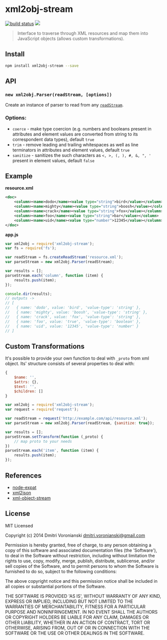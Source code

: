# xml2obj-stream

[![build status](http://img.shields.io/travis/voronianski/xml2obj-stream.svg?style=flat)](https://travis-ci.org/voronianski/xml2obj-stream)
![](http://img.shields.io/badge/status-in%20progress-green.svg?style=flat)

> Interface to traverse through XML resources and map them into JavaScript objects (allows custom transformations).

## Install

```bash
npm install xml2obj-stream --save
```

## API

### `new xml2obj.Parser(readStream, [options])`

Create an instance of parser to read from any [`readStream`](http://nodejs.org/api/stream.html#stream_class_stream_readable).

### Options:

- `coerce` - make type coercion (e.g. numbers and booleans present in attributes and element values are converted from string to its correspondent data types), default `true`
- `trim` - remove leading and trailing whitespaces as well as line terminators in attributes and element values, default `true`
- `sanitize` - sanitizes the such characters as `<, >, (, ), #, &, ", '` present in element values, default `false`

## Example

**resource.xml**

```xml
<doc>
    <column><name>dodo</name><value type="string">bird</value></column>
    <column><name>mighty</name><value type="string">boosh</value></column>
    <column><name>crack</name><value type="string">fox</value></column>
    <column><name>foo</name><value type="string">bar</value></column>
    <column><name>uid</name><value type="number">12345</value></column>
</doc>
```

**app.js**

```javascript
var xml2obj = require('xml2obj-stream');
var fs = require('fs');

var readStream = fs.createReadStream('resource.xml');
var parseStream = new xml2obj.Parser(readStream);

var results = [];
parseStream.each('column', function (item) {
    results.push(item);
});

console.dir(results);
// outputs ->
// [ 
//   { name: 'dodo', value: 'bird', 'value-type': 'string' },
//   { name: 'mighty', value: 'boosh', 'value-type': 'string' },
//   { name: 'crack', value: 'fox', 'value-type': 'string' },
//   { name: 'foo', value: 'true', 'value-type': 'boolean' },
//   { name: 'uid', value: '12345', 'value-type': 'number' } 
// ]
```

## Custom Transformations

It's possible to provide your own function to deal with `_proto` from xml object. Its' structure consists of several properties to deal with:

```javascript
{
    $name: '',
    $attrs: {},
    $text: '',
    $children: []
}
```

```javascript
var xml2obj = require('xml2obj-stream');
var request = require('request');

var readStream = request('http://example.com/api/resource.xml');
var parseStream = new xml2obj.Parser(readStream, {sanitize: true});

var results = [];
parseStream.setTransform(function (_proto) {
    // map proto to your needs
})
parseStream.each('item', function (item) {
    results.push(item);
});
```

## References

- [node-expat](http://node-xmpp.github.io/doc/nodeexpat.html)
- [xml2json](https://github.com/buglabs/node-xml2json)
- [xml-object-stream](https://github.com/idottv/xml-object-stream)

## License

MIT Licensed

Copyright (c) 2014 Dmitri Voronianski [dmitri.voronianski@gmail.com](mailto:dmitri.voronianski@gmail.com)

Permission is hereby granted, free of charge, to any person obtaining a copy of this software and associated documentation files (the 'Software'), to deal in the Software without restriction, including without limitation the rights to use, copy, modify, merge, publish, distribute, sublicense, and/or sell copies of the Software, and to permit persons to whom the Software is furnished to do so, subject to the following conditions:

The above copyright notice and this permission notice shall be included in all copies or substantial portions of the Software.

THE SOFTWARE IS PROVIDED 'AS IS', WITHOUT WARRANTY OF ANY KIND, EXPRESS OR IMPLIED, INCLUDING BUT NOT LIMITED TO THE WARRANTIES OF MERCHANTABILITY, FITNESS FOR A PARTICULAR PURPOSE AND NONINFRINGEMENT. IN NO EVENT SHALL THE AUTHORS OR COPYRIGHT HOLDERS BE LIABLE FOR ANY CLAIM, DAMAGES OR OTHER LIABILITY, WHETHER IN AN ACTION OF CONTRACT, TORT OR OTHERWISE, ARISING FROM, OUT OF OR IN CONNECTION WITH THE SOFTWARE OR THE USE OR OTHER DEALINGS IN THE SOFTWARE.
